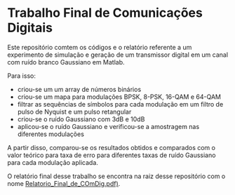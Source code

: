 # Trabalho Final de Comunicações Digitais

Este repositório comtem os códigos e o relatório referente a um experimento de simulação e geração de um transmissor digital em um canal com ruído branco Gaussiano em Matlab.

Para isso:

- criou-se um um array de números binários
- criou-se um mapa para modulações BPSK, 8-PSK, 16-QAM e 64-QAM
- filtrar as sequências de símbolos para cada modulação em um filtro de pulso de Nyquist e um pulso retangular
- criou-se o ruído Gaussiano com 3dB e 10dB
- aplicou-se o ruído Gaussiano e verificou-se a amostragem nas diferentes modulações

A partir disso, comparou-se os resultados obtidos e comparados com o valor teórico para taxa de erro para diferentes taxas de ruído Gaussiano para cada modulação aplicada.

O relatório final desse trabalho se encontra na raiz desse repositório com o nome [Relatorio_Final_de_COmDig.pdf)](Relatorio_Final_de_COmDig.pdf).
